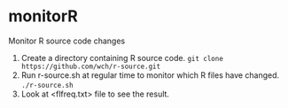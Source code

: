 monitorR
========

Monitor R source code changes

1. Create a directory containing R source code. `git clone https://github.com/wch/r-source.git`
2. Run r-source.sh at regular time to monitor which R files have changed. `./r-source.sh`
3. Look at <flfreq.txt> file to see the result.
